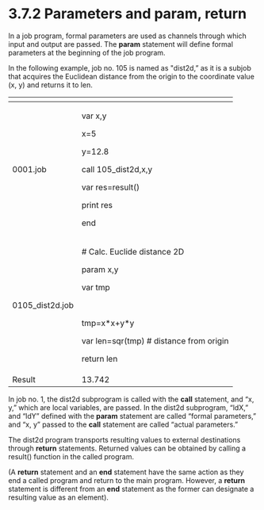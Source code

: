 # 3.7.2 Parameters and param, return

In a job program, formal parameters are used as channels through which input and output are passed. The **param** statement will define formal parameters at the beginning of the job program.

In the following example, job no. 105 is named as "dist2d,” as it is a subjob that acquires the Euclidean distance from the origin to the coordinate value \(x, y\) and returns it to len.



<table>
  <thead>
    <tr>
      <th style="text-align:left"></th>
      <th style="text-align:left"></th>
    </tr>
  </thead>
  <tbody>
    <tr>
      <td style="text-align:left">0001.job</td>
      <td style="text-align:left">
        <p>var x,y
          <br />
        </p>
        <p>x=5
          <br />
        </p>
        <p>y=12.8
          <br />
        </p>
        <p>call 105_dist2d,x,y
          <br />
        </p>
        <p>var res=result()
          <br />
        </p>
        <p>print res
          <br />
        </p>
        <p>end
          <br />
        </p>
      </td>
    </tr>
    <tr>
      <td style="text-align:left">0105_dist2d.job</td>
      <td style="text-align:left">
        <p># Calc. Euclide distance 2D
          <br />
        </p>
        <p>param x,y
          <br />
        </p>
        <p>var tmp
          <br />
        </p>
        <p>
          <br />
        </p>
        <p>tmp=x*x+y*y
          <br />
        </p>
        <p>var len=sqr(tmp) # distance from origin
          <br />
        </p>
        <p>return len
          <br />
        </p>
      </td>
    </tr>
    <tr>
      <td style="text-align:left">Result</td>
      <td style="text-align:left">13.742</td>
    </tr>
  </tbody>
</table>

In job no. 1, the dist2d subprogram is called with the **call** statement, and “x, y,” which are local variables, are passed. In the dist2d subprogram, “ldX,” and “ldY” defined with the **param** statement are called “formal parameters,” and “x, y” passed to the **call** statement are called “actual parameters.” 

The dist2d program transports resulting values to external destinations through **return** statements. Returned values can be obtained by calling a result\(\) function in the called program.

\(A **return** statement and an **end** statement have the same action as they end a called program and return to the main program. However, a **return** statement is different from an **end** statement as the former can designate a resulting value as an element\).



